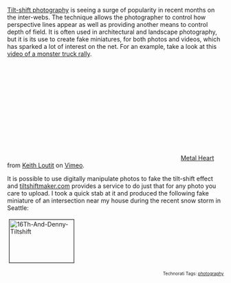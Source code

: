 <a href="http://en.wikipedia.org/wiki/Tilt-shift_photography">Tilt-shift photography</a> is seeing a surge of popularity in recent months on the inter-webs. The technique allows the photographer to control how perspective lines appear as well as providing another means to control depth of field.  It is often used in architectural and landscape photography, but it is its use to create fake miniatures, for both photos and videos, which has sparked a lot of interest on the net.  For an example, take a look at this <a href="http://vimeo.com/2317118?pg=embed&amp;sec=2317118&amp;hd=1">video of a monster truck rally</a>.

<object width="400" height="225"><param name="allowfullscreen" value="true" /><param name="allowscriptaccess" value="always" /><param name="movie" value="http://vimeo.com/moogaloop.swf?clip_id=2317118&amp;server=vimeo.com&amp;show_title=1&amp;show_byline=1&amp;show_portrait=0&amp;color=&amp;fullscreen=1" /><embed src="http://vimeo.com/moogaloop.swf?clip_id=2317118&amp;server=vimeo.com&amp;show_title=1&amp;show_byline=1&amp;show_portrait=0&amp;color=&amp;fullscreen=1" type="application/x-shockwave-flash" allowfullscreen="true" allowscriptaccess="always" width="400" height="225"></embed></object>
<a href="http://vimeo.com/2317118">Metal Heart</a> from <a href="http://vimeo.com/keithloutit">Keith Loutit</a> on <a href="http://vimeo.com">Vimeo</a>.

It is possible to use digitally manipulate photos to fake the tilt-shift effect and <a href="http://tiltshiftmaker.com/">tiltshiftmaker.com</a> provides a service to do just that for any photo you care to upload.  I took a quick stab at it and produced the following fake miniature of an intersection near my house during the recent snow storm in Seattle:

<a href="/uploads/2009/01/16th-and-denny-tiltshift.jpg" onclick="window.open('/uploads/2009/01/16th-and-denny-tiltshift.jpg','popup','width=1024,height=682,scrollbars=no,resizable=yes,toolbar=no,directories=no,location=no,menubar=no,status=yes,left=0,top=0');return false"><img src="/uploads/2009/01/16th-and-denny-tiltshift-tm.jpg" height="100" width="150" border="1" hspace="4" vspace="4" alt="16Th-And-Denny-Tiltshift" /></a>

<!-- technorati tags start --><p style="text-align:right;font-size:10px;">Technorati Tags: <a href="http://www.technorati.com/tag/photography" rel="tag">photography</a></p><!-- technorati tags end -->
